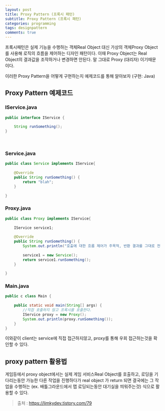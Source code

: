```yaml
---
layout: post
title: Proxy Pattern (프록시 패턴)
subtitle: Proxy Pattern (프록시 패턴)
categories: programming
tags: designpattern
comments: true
---
```


프록시패턴은 실제 기능을 수행하는 객체Real Object 대신 가상의 객체Proxy Object를 사용해 로직의 흐름을 제어하는 디자인 패턴이다. 이때 Proxy Object는 Real Object의 결과값을 조작하거나 변경하면 안된다. 말 그대로 Proxy (대리자) 이기때문이다. 

이러한 Proxy Pattern을 어떻게 구현하는지 예제코드를 통해 알아보자 (구현: Java)

## Proxy Pattern 예제코드

### IService.java
```java
public interface IService {
 
    String runSomething();
}
```
     
### Service.java
```java
public class Service implements IService{
 
    @Override
    public String runSomething() {
        return "blah";
    }
     
}
```

### Proxy.java
```java
public class Proxy implements IService{
 
    IService service1;
     
    @Override
    public String runSomething() {
        System.out.println("호출에 대한 흐름 제어가 주목적, 반환 결과를 그대로 전달");
         
        service1 = new Service();
        return service1.runSomething();
    }
 
}
```

### Main.java
```java
public c class Main {
 
    public static void main(String[] args) {
        //직접 호출하지 않고 프록시를 호출한다.
        IService proxy = new Proxy();
        System.out.println(proxy.runSomething());
    }
}
```


이와같이 client는  service에 직접 접근하지않고, proxy를 통해 우회 접근하는것을 확인할 수 있다. 

## proxy pattern 활용법
게임등에서 proxy object에서는 실제 게임 서비스Real Object를 호출하고,  로딩을 기다리는동안 가능한 다른 작업을 진행하다가 real object 가 return 되면 결국에는 그 작업을 수행하는 (ex. 배틀그라운드에서 맵 로딩되는동안 대기실을 띄워주는것) 식으로 활용할 수 있다.

> 출처 : https://limkydev.tistory.com/79







